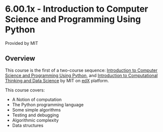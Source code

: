# 6.00.1x - Introduction to Computer Science and Programming Using Python
Provided by MIT

## Overview
This course is the first of a two-course sequence: [Introduction to Computer Science and Programming Using Python](https://www.edx.org/course/introduction-to-computer-science-and-programming-using-python-0), and [Introduction to Computational Thinking and Data Science](https://www.edx.org/course/introduction-to-computational-thinking-and-data-science-2) by MIT on [edX](https://www.edx.org) platform.

This course covers:
- A Notion of computation
- The Python programming language
- Some simple algorithms
- Testing and debugging
- Algorithmic complexity
- Data structures

<br/>

